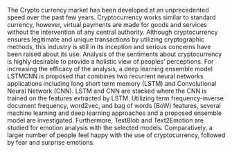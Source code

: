 The Crypto currency market has been developed at an unprecedented speed over
the past few years. Cryptocurrency works similar to standard currency, however,
virtual payments are made for goods and services without the intervention of any
central authority. Although cryptocurrency ensures legitimate and unique transactions
by utilizing cryptographic methods, this industry is still in its inception and
serious concerns have been raised about its use. Analysis of the sentiments about
cryptocurrency is highly desirable to provide a holistic view of peoples’ perceptions.
For increasing the efficacy of the analysis, a deep learning ensemble model LSTMCNN
is proposed that combines two recurrent neural networks applications including
long short term memory (LSTM) and Convolutional Neural Network (CNN). LSTM
and CNN are stacked where the CNN is trained on the features extracted by LSTM.
Utilizing term frequency-inverse document frequency, word2vec, and bag of words
(BoW) features, several machine learning and deep learning approaches and a proposed
ensemble model are investigated. Furthermore, TextBlob and Text2Emotion
are studied for emotion analysis with the selected models. Comparatively, a larger
number of people feel happy with the use of cryptocurrency, followed by fear and
surprise emotions.
